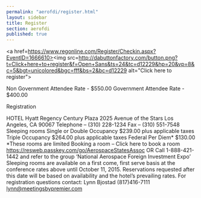 ```yaml
---
permalink: "aerofdi/register.html"
layout: sidebar
title: Register
section: aerofdi
published: true
---
```


<a href=https://www.regonline.com/Register/Checkin.aspx?EventID=1666610><img src=http://dabuttonfactory.com/button.png?t=Click+here+to+register&f=Open+Sans&ts=24&tc=d12229&hp=20&vp=8&c=5&bgt=unicolored&bgc=fff&bs=2&bc=d12229 alt="Click here to register"></a>

Non Government Attendee Rate - $550.00
Government Attendee Rate - $400.00

Registration
 
HOTEL
Hyatt Regency Century Plaza
2025 Avenue of the Stars
Los Angeles, CA  90067
Telephone – (310) 228-1234
Fax – (310) 551-7548
 Sleeping rooms
Single or Double Occupancy $239.00 plus applicable taxes
Triple Occupancy $264.00 plus applicable taxes
Federal Per Diem* $130.00
*These rooms are limited
 Booking a room – 
Click here to book a room
https://resweb.passkey.com/go/AerospaceStatesAssoc
OR
Call 1-888-421-1442 and refer to the group ‘National Aerospace Foreign Investment Expo’
Sleeping rooms are available on a first come, first serve basis at the conference rates above until October 11, 2015. Reservations requested after this date will be based on availability and the hotel’s prevailing rates.
For registration questions contact: 
Lynn Bjostad 
(817)416-7111
lynn@meetingsbypremier.com
